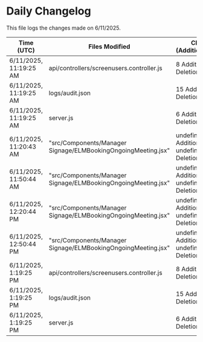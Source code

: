 # Daily Changelog

This file logs the changes made on 6/11/2025.

| Time (UTC)             | Files Modified                    | Changes (Addition/Deletion) |
|------------------------|-----------------------------------|-----------------------------|
| 6/11/2025, 11:19:25 AM | api/controllers/screenusers.controller.js | 8 Additions & 8 Deletions |
| 6/11/2025, 11:19:25 AM | logs/audit.json | 15 Additions & 15 Deletions |
| 6/11/2025, 11:19:25 AM | server.js | 6 Additions & 0 Deletions |
| 6/11/2025, 11:20:43 AM | "src/Components/Manager Signage/ELMBookingOngoingMeeting.jsx" | undefined Additions & undefined Deletions|
| 6/11/2025, 11:50:44 AM | "src/Components/Manager Signage/ELMBookingOngoingMeeting.jsx" | undefined Additions & undefined Deletions|
| 6/11/2025, 12:20:44 PM | "src/Components/Manager Signage/ELMBookingOngoingMeeting.jsx" | undefined Additions & undefined Deletions|
| 6/11/2025, 12:50:44 PM | "src/Components/Manager Signage/ELMBookingOngoingMeeting.jsx" | undefined Additions & undefined Deletions|
| 6/11/2025, 1:19:25 PM | api/controllers/screenusers.controller.js | 8 Additions & 8 Deletions|
| 6/11/2025, 1:19:25 PM | logs/audit.json | 15 Additions & 15 Deletions|
| 6/11/2025, 1:19:25 PM | server.js | 6 Additions & 0 Deletions|
